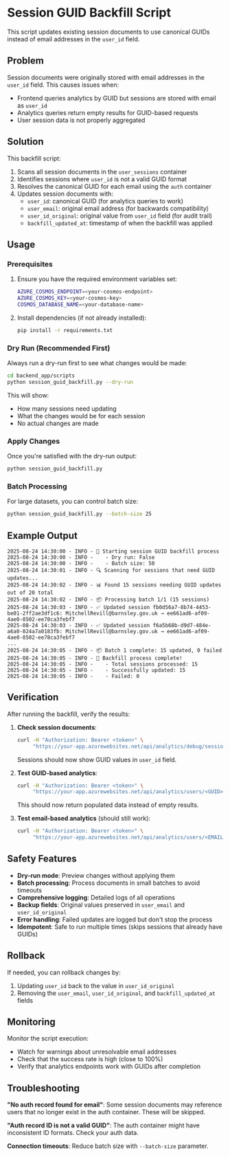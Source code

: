 # Session GUID Backfill Script

This script updates existing session documents to use canonical GUIDs instead of email addresses in the `user_id` field.

## Problem

Session documents were originally stored with email addresses in the `user_id` field. This causes issues when:
- Frontend queries analytics by GUID but sessions are stored with email as `user_id`
- Analytics queries return empty results for GUID-based requests
- User session data is not properly aggregated

## Solution

This backfill script:
1. Scans all session documents in the `user_sessions` container
2. Identifies sessions where `user_id` is not a valid GUID format
3. Resolves the canonical GUID for each email using the `auth` container
4. Updates session documents with:
   - `user_id`: canonical GUID (for analytics queries to work)
   - `user_email`: original email address (for backwards compatibility)
   - `user_id_original`: original value from `user_id` field (for audit trail)
   - `backfill_updated_at`: timestamp of when the backfill was applied

## Usage

### Prerequisites

1. Ensure you have the required environment variables set:
   ```bash
   AZURE_COSMOS_ENDPOINT=<your-cosmos-endpoint>
   AZURE_COSMOS_KEY=<your-cosmos-key>
   COSMOS_DATABASE_NAME=<your-database-name>
   ```

2. Install dependencies (if not already installed):
   ```bash
   pip install -r requirements.txt
   ```

### Dry Run (Recommended First)

Always run a dry-run first to see what changes would be made:

```bash
cd backend_app/scripts
python session_guid_backfill.py --dry-run
```

This will show:
- How many sessions need updating
- What the changes would be for each session
- No actual changes are made

### Apply Changes

Once you're satisfied with the dry-run output:

```bash
python session_guid_backfill.py
```

### Batch Processing

For large datasets, you can control batch size:

```bash
python session_guid_backfill.py --batch-size 25
```

## Example Output

```
2025-08-24 14:30:00 - INFO - 🚀 Starting session GUID backfill process
2025-08-24 14:30:00 - INFO -    - Dry run: False
2025-08-24 14:30:00 - INFO -    - Batch size: 50
2025-08-24 14:30:01 - INFO - 🔍 Scanning for sessions that need GUID updates...
2025-08-24 14:30:02 - INFO - 📊 Found 15 sessions needing GUID updates out of 20 total
2025-08-24 14:30:02 - INFO - 📦 Processing batch 1/1 (15 sessions)
2025-08-24 14:30:03 - INFO - ✅ Updated session fb0d56a7-8b74-4453-be01-2ff2ae3df1c6: MitchellRevill@barnsley.gov.uk → ee661ad6-af09-4ae0-8502-ee78ca3febf7
2025-08-24 14:30:03 - INFO - ✅ Updated session f6a5b68b-d9d7-484e-a6a0-024a7a0183fb: MitchellRevill@barnsley.gov.uk → ee661ad6-af09-4ae0-8502-ee78ca3febf7
...
2025-08-24 14:30:05 - INFO - 📦 Batch 1 complete: 15 updated, 0 failed
2025-08-24 14:30:05 - INFO - 🎉 Backfill process complete!
2025-08-24 14:30:05 - INFO -    - Total sessions processed: 15
2025-08-24 14:30:05 - INFO -    - Successfully updated: 15
2025-08-24 14:30:05 - INFO -    - Failed: 0
```

## Verification

After running the backfill, verify the results:

1. **Check session documents**:
   ```bash
   curl -H "Authorization: Bearer <token>" \
        "https://your-app.azurewebsites.net/api/analytics/debug/sessions"
   ```
   
   Sessions should now show GUID values in `user_id` field.

2. **Test GUID-based analytics**:
   ```bash
   curl -H "Authorization: Bearer <token>" \
        "https://your-app.azurewebsites.net/api/analytics/users/<GUID>/session-summary"
   ```
   
   This should now return populated data instead of empty results.

3. **Test email-based analytics** (should still work):
   ```bash
   curl -H "Authorization: Bearer <token>" \
        "https://your-app.azurewebsites.net/api/analytics/users/<EMAIL>/session-summary"
   ```

## Safety Features

- **Dry-run mode**: Preview changes without applying them
- **Batch processing**: Process documents in small batches to avoid timeouts
- **Comprehensive logging**: Detailed logs of all operations
- **Backup fields**: Original values preserved in `user_email` and `user_id_original`
- **Error handling**: Failed updates are logged but don't stop the process
- **Idempotent**: Safe to run multiple times (skips sessions that already have GUIDs)

## Rollback

If needed, you can rollback changes by:
1. Updating `user_id` back to the value in `user_id_original`
2. Removing the `user_email`, `user_id_original`, and `backfill_updated_at` fields

## Monitoring

Monitor the script execution:
- Watch for warnings about unresolvable email addresses
- Check that the success rate is high (close to 100%)
- Verify that analytics endpoints work with GUIDs after completion

## Troubleshooting

**"No auth record found for email"**: Some session documents may reference users that no longer exist in the auth container. These will be skipped.

**"Auth record ID is not a valid GUID"**: The auth container might have inconsistent ID formats. Check your auth data.

**Connection timeouts**: Reduce batch size with `--batch-size` parameter.
